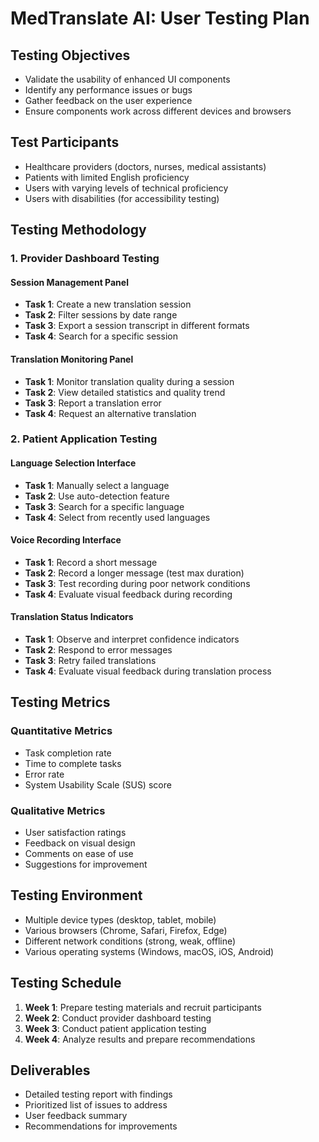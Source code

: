 # MedTranslate AI: User Testing Plan

## Testing Objectives
- Validate the usability of enhanced UI components
- Identify any performance issues or bugs
- Gather feedback on the user experience
- Ensure components work across different devices and browsers

## Test Participants
- Healthcare providers (doctors, nurses, medical assistants)
- Patients with limited English proficiency
- Users with varying levels of technical proficiency
- Users with disabilities (for accessibility testing)

## Testing Methodology

### 1. Provider Dashboard Testing

#### Session Management Panel
- **Task 1**: Create a new translation session
- **Task 2**: Filter sessions by date range
- **Task 3**: Export a session transcript in different formats
- **Task 4**: Search for a specific session

#### Translation Monitoring Panel
- **Task 1**: Monitor translation quality during a session
- **Task 2**: View detailed statistics and quality trend
- **Task 3**: Report a translation error
- **Task 4**: Request an alternative translation

### 2. Patient Application Testing

#### Language Selection Interface
- **Task 1**: Manually select a language
- **Task 2**: Use auto-detection feature
- **Task 3**: Search for a specific language
- **Task 4**: Select from recently used languages

#### Voice Recording Interface
- **Task 1**: Record a short message
- **Task 2**: Record a longer message (test max duration)
- **Task 3**: Test recording during poor network conditions
- **Task 4**: Evaluate visual feedback during recording

#### Translation Status Indicators
- **Task 1**: Observe and interpret confidence indicators
- **Task 2**: Respond to error messages
- **Task 3**: Retry failed translations
- **Task 4**: Evaluate visual feedback during translation process

## Testing Metrics

### Quantitative Metrics
- Task completion rate
- Time to complete tasks
- Error rate
- System Usability Scale (SUS) score

### Qualitative Metrics
- User satisfaction ratings
- Feedback on visual design
- Comments on ease of use
- Suggestions for improvement

## Testing Environment
- Multiple device types (desktop, tablet, mobile)
- Various browsers (Chrome, Safari, Firefox, Edge)
- Different network conditions (strong, weak, offline)
- Various operating systems (Windows, macOS, iOS, Android)

## Testing Schedule
1. **Week 1**: Prepare testing materials and recruit participants
2. **Week 2**: Conduct provider dashboard testing
3. **Week 3**: Conduct patient application testing
4. **Week 4**: Analyze results and prepare recommendations

## Deliverables
- Detailed testing report with findings
- Prioritized list of issues to address
- User feedback summary
- Recommendations for improvements

